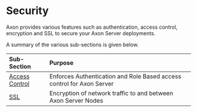 # Security

Axon provides various features such as authentication, access control, encryption and SSL to secure your Axon Server deployments. 

A summary of the various sub-sections is given below.

| Sub-Section | Purpose |
| :--- | :--- |
| [Access Control](access-control.md) | Enforces Authentication and Role Based access control for Axon Server |
| [SSL](ssl.md) | Encryption of network traffic to and between Axon Server Nodes |

